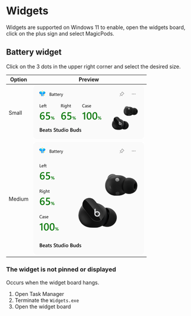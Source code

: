 # Widgets

Widgets are supported on Windows 11 to enable, open the widgets board, click on the plus sign and select MagicPods.

## Battery widget

Click on the 3 dots in the upper right corner and select the desired size.

| Option | Preview                              |
| ------ | ------------------------------------ |
| Small  | ![](media/widget-battery-small.png)  |
| Medium | ![](media/widget-battery-middle.png) | 


### The widget is not pinned or displayed

Occurs when the widget board hangs.

1. Open Task Manager
2. Terminate the `Widgets.exe`
3. Open the widget board 